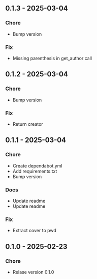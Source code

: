 ## 0.1.3 - 2025-03-04
### Chore
- Bump version

### Fix
- Missing parenthesis in get_author call

## 0.1.2 - 2025-03-04
### Chore
- Bump version

### Fix
- Return creator

## 0.1.1 - 2025-03-04
### Chore
- Create dependabot.yml
- Add requirements.txt
- Bump version

### Docs
- Update readme
- Update readme

### Fix
- Extract cover to pwd

## 0.1.0 - 2025-02-23
### Chore
- Relase version 0.1.0

